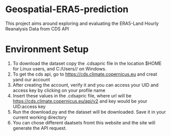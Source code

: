 # Geospatial-ERA5-prediction
This project aims around exploring and evaluating the ERA5-Land Hourly Reanalysis Data from CDS API

# Environment Setup
1. To download the dataset copy the .cdsapric file in the location $HOME for Linux users, and C:/Users/<Your name>/ on Windows.
2. To get the cds api, go to https://cds.climate.copernicus.eu and creat yand our account
3. After creating the account, verify it and you can access your UID and access key by clicking on your profile name
4. Insert these values in the .cdsapric file, where url will be https://cds.climate.copernicus.eu/api/v2 and key would be your UID:access key
5. Run the download.py and the dataset will be downloaded. Save it in your current working directory
6. You can chose different daatsets fromt this website and the site will generate the API request.
